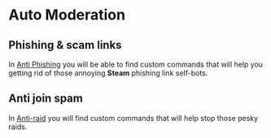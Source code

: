 # Auto Moderation

## Phishing & scam links

In [Anti Phishing](Anti_Phishing) you will be able to find custom commands that will help you getting rid of those annoying __Steam__ phishing link self-bots.

## Anti join spam

In [Anti-raid](Anti_Raid) you will find custom commands that will help stop those pesky raids.
